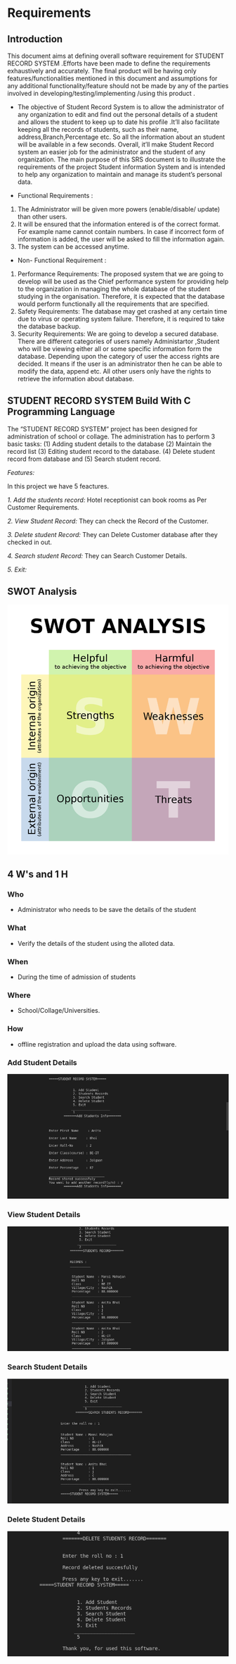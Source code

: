 # Requirements
## Introduction
This document aims at defining overall software requirement for STUDENT RECORD SYSTEM .Efforts have been made to define the
requirements exhaustively and accurately. The final product will be having only
features/functionalities mentioned in this document and assumptions for any
additional functionality/feature should not be made by any of the parties involved
in developing/testing/implementing /using this product .
* The objective of Student Record System is to allow the administrator of
any organization to edit and find out the personal details of a student and
allows the student to keep up to date his profile .It’ll also facilitate keeping all
the records of students, such as their name, address,Branch,Percentage etc. So all the information about an student will be available in a
few seconds.
Overall, it’ll make Student Record system an easier job for the
administrator and the student of any organization.
The main purpose of this SRS document is to illustrate the requirements of
the project Student information System and is intended to help any
organization to maintain and manage its student’s personal data.

* Functional Requirements :
1. The Administrator will be given more powers (enable/disable/ update) than
 other users.
2. It will be ensured that the information entered is of the correct format. For
example name cannot contain numbers. In case if incorrect form of
information is added, the user will be asked to fill the information again.
3. The system can be accessed anytime.


* Non- Functional Requirement :
 1. Performance Requirements:
 The proposed system that we are going to develop will be used as the
Chief performance system for providing help to the organization in
managing the whole database of the student studying in the organisation.
Therefore, it is expected that the database would perform functionally all
the requirements that are specified.
 2. Safety Requirements:
The database may get crashed at any certain time due to virus or operating
system failure. Therefore, it is required to take the database backup.
 3. Security Requirements:
We are going to develop a secured database. There are different
categories of users namely Administartor ,Student who will be viewing
either all or some specific information form the database.
Depending upon the category of user the access rights are decided. It
means if the user is an administrator then he can be able to modify the
data, append etc. All other users only have the rights to retrieve the
information about database.
## STUDENT RECORD SYSTEM Build With C Programming Language

The “STUDENT RECORD SYSTEM” project has been designed for administration of school or collage. 
The administration has to perform 3 basic tasks: (1) Adding student details to the database (2) Maintain the record list (3) Editing student record to the database. (4) Delete student record from database and (5) Search student record.

*Features:*

In this project we have 5 feactures.

*1. Add the students record:*
Hotel receptionist can book rooms as Per Customer Requirements.

*2. View Student Record:*
They can check the Record of the Customer.

*3. Delete student Record:*
They can Delete Customer database after they checked in out.

*4. Search student Record:*
They can Search Customer Details.

*5. Exit:*
## SWOT Analysis
![SWOT analysis](https://github.com/Rohi-13/M1_Mini-Project_March_14/blob/main/03_Requirements/Swot%20analysis.jpg)
## 4 W's and 1 H
### Who
* Administrator who needs to be save the details of the student
### What
* Verify the details of the student using the alloted data.
### When
* During the time of admission of students
### Where
* School/Collage/Universities.
### How
* offline registration and upload the data using software.
### Add Student Details
![image](https://github.com/Rohi-13/M1_Mini-Project_March_14/blob/main/03_Requirements/04_Output/Screenshot%201.png)
### View Student Details
![image](https://github.com/Rohi-13/M1_Mini-Project_March_14/blob/main/03_Requirements/04_Output/Screenshot%202.png)
### Search Student Details
![image](https://github.com/Rohi-13/M1_Mini-Project_March_14/blob/main/03_Requirements/04_Output/Screenshot%203.png)
### Delete Student Details
![image](https://github.com/Rohi-13/M1_Mini-Project_March_14/blob/main/03_Requirements/04_Output/Screenshot%204.png)